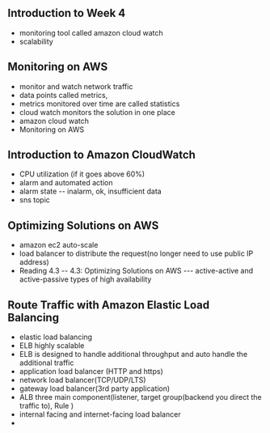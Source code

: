## Introduction to Week 4
- monitoring tool called amazon cloud watch
- scalability

## Monitoring on AWS
- monitor and watch network traffic
- data points called metrics,
- metrics monitored over time are called statistics
- cloud watch monitors the solution in one place
- amazon cloud watch
- Monitoring on AWS

## Introduction to Amazon CloudWatch
- CPU utilization (if it goes above 60%)
- alarm and automated action
- alarm state -- inalarm, ok, insufficient data
- sns topic

## Optimizing Solutions on AWS
- amazon ec2 auto-scale
- load balancer to distribute the request(no longer need to use public IP address)
- Reading 4.3 --  4.3: Optimizing Solutions on AWS --- active-active and active-passive types of high availability

## Route Traffic with Amazon Elastic Load Balancing
- elastic load balancing
- ELB highly scalable
- ELB is designed to handle additional throughput and auto handle the additional traffic
- application load balancer (HTTP and https)
- network load balancer(TCP/UDP/LTS)
- gateway load balancer(3rd party application)
- ALB three main component(listener, target group(backend you direct the traffic to), Rule )
- internal facing and internet-facing load balancer
- 
